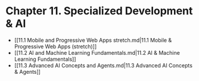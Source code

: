 # Chapter 11. Specialized Development & AI

- [[11.1 Mobile and Progressive Web Apps stretch.md|11.1 Mobile & Progressive Web Apps (stretch)]]
- [[11.2 AI and Machine Learning Fundamentals.md|11.2 AI & Machine Learning Fundamentals]]
- [[11.3 Advanced AI Concepts and Agents.md|11.3 Advanced AI Concepts & Agents]] 